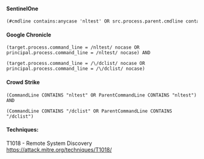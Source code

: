 #### SentinelOne
```
(#cmdline contains:anycase 'nltest' OR src.process.parent.cmdline contains 'nltest') AND (#cmdline contains:anycase '/dclist' OR src.process.parent.cmdline contains:anycase '/dclist')
```

#### Google Chronicle
```
(target.process.command_line = /nltest/ nocase OR principal.process.command_line = /nltest/ nocase) AND

(target.process.command_line = /\/dclist/ nocase OR principal.process.command_line = /\/dclist/ nocase)
```

#### Crowd Strike
```
(CommandLine CONTAINS "nltest" OR ParentCommandLine CONTAINS "nltest") AND

(CommandLine CONTAINS "/dclist" OR ParentCommandLine CONTAINS "/dclist")
```

#### Techniques:
T1018 - Remote System Discovery
https://attack.mitre.org/techniques/T1018/
